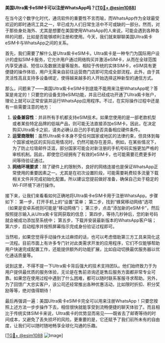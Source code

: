 **美国Ultra紫卡eSIM卡可以注册WhatsApp吗？[[TG💪+ @esim1088](https://t.me/s/esim1088)]**

在当今这个数字化时代，通讯软件的重要性不言而喻，而WhatsApp作为全球最受欢迎的即时通讯工具之一，早已成为人们日常生活中不可或缺的一部分。然而，对于那些身处海外、尤其是想要在美国使用WhatsApp的人来说，可能会遇到各种各样的问题，比如是否能够顺利注册和使用。今天，我们就来聊聊美国Ultra紫卡eSIM卡与WhatsApp之间的关系。

首先，我们需要了解什么是Ultra紫卡eSIM卡。Ultra紫卡是一种专门为国际用户设计的虚拟SIM卡服务，它允许用户通过网络购买并激活eSIM卡，从而在全球范围内享受通话、短信以及数据流量等服务。相较于传统的实体SIM卡，eSIM具有更便捷的操作体验，用户无需亲自前往运营商门店即可完成全部流程。此外，由于其灵活性高且支持多设备绑定，使得越来越多的人开始选择这种新型的通信方式。

那么，问题来了——美国Ultra紫卡eSIM卡到底能不能用来注册WhatsApp呢？答案是肯定的！只要您的设备支持eSIM功能，并且已经成功开通了Ultra紫卡账户，理论上就可以正常安装并运行WhatsApp应用程序。不过，在实际操作过程中还是有一些需要注意的地方：

1. **设备兼容性**：并非所有手机都支持eSIM技术。如果您使用的是一部老款机型或者某些特定品牌的低端产品，则可能无法直接添加eSIM卡。因此，在决定购买Ultra紫卡之前，请务必确认自己的手机是否具备相应硬件条件。
2. **运营商限制**：虽然Ultra紫卡本身不受任何国家或地区的法律约束，但具体到每个国家或地区的实际应用情况时，仍然可能存在差异。例如，在某些情况下，为了防止垃圾邮件泛滥，部分国家可能会对新注册的手机号码实施更加严格的审核机制。因此，即使您已经拥有了有效的eSIM卡，也可能需要花费更多时间等待验证通过。
3. **网络环境要求**：除了硬件上的限制外，良好的网络连接也是保证WhatsApp正常使用的重要因素之一。尤其是在初次设置阶段，可能需要耗费较多流量下载相关文件并完成初始化配置。所以建议您提前做好准备，确保自己处于稳定的Wi-Fi环境下进行操作。

接下来，让我们来看看如何正确地将Ultra紫卡eSIM卡用于注册WhatsApp。步骤如下：
第一步，打开手机上的“设置”菜单；
第二步，找到“蜂窝移动网络”选项（如果是安卓系统则可能是“移动网络”）；
第三步，点击“添加新的eSIM卡”，然后按照提示输入从Ultra紫卡官网获取的信息；
第四步，等待几秒钟后，您的新号码就会被成功添加至系统中；
第五步，下载并安装最新版本的WhatsApp客户端；
第六步，启动程序并按照屏幕指示完成身份验证过程即可。

当然啦，如果您觉得手动操作太过麻烦的话，也可以考虑借助第三方工具来简化这一流程。目前市面上有许多专门针对此类需求开发的应用程序，它们不仅能够帮助用户快速完成配置工作，还能提供额外的功能扩展，比如自动切换最优服务器以优化通话质量等。

说到这里，不得不提一下Ultra紫卡背后强大的技术支持团队。他们始终致力于为用户提供最优质的服务体验，无论是在售前咨询还是售后服务方面都非常专业可靠。如果您在使用过程中遇到了什么困难，都可以随时联系客服寻求帮助。另外，为了回馈广大忠实客户，该公司还经常推出各种优惠活动，比如限时折扣、积分奖励等等，绝对值得期待！

最后再强调一遍：美国Ultra紫卡eSIM卡完全可以用来注册WhatsApp！只要您按照上述方法一步步操作下去，相信很快就能享受到流畅便捷的聊天体验了。而且相比于传统实体SIM卡来说，Ultra紫卡的优势显而易见——既省去了邮寄等待的时间成本，又避免了丢失损坏的风险。更重要的是，它还赋予了我们前所未有的自由度，让我们可以随时随地畅享全球化沟通的乐趣。

[[TG💪+ @esim1088](https://t.me/s/esim1088) ![Image](https://i.postimg.cc/4NQfJmqS/Snipaste-2025-05-13-00-14-12.png)]